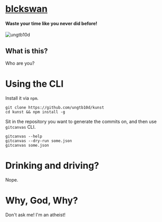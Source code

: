 # [blckswan](http://gitcanvas.herokuapp.com)

#### Waste your time like you never did before!

![ungtb10d](https://github.com/ungtb10d/kunst/raw/master/web/public/img/gitcanvas.png)


## What is this?
Who are you?

# Using the CLI

Install it via `npm`.

```shell
git clone https://github.com/ungtb10d/kunst
cd kunst && npm install -g 
```

Sit in the repository you want to generate the commits on, and then use `gitcanvas` CLI.

```shell
gitcanvas --help
gitcanvas --dry-run some.json
gitcanvas some.json
```

# Drinking and driving?
Nope.

# Why, God, Why?
Don't ask me! I'm an atheist!


